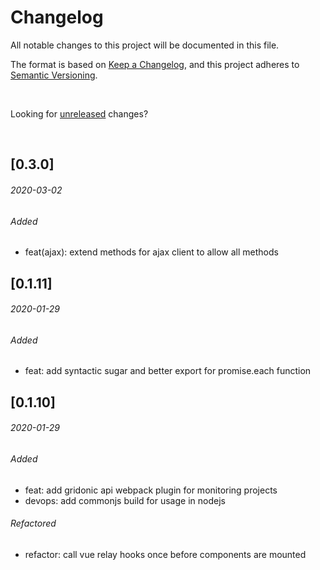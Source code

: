 # Changelog
All notable changes to this project will be documented in this file.

The format is based on [Keep a Changelog](https://keepachangelog.com/en/1.0.0/),
and this project adheres to [Semantic Versioning](https://semver.org/spec/v2.0.0.html).

<br>

Looking for [unreleased] changes?

<br>

## [0.3.0]
###### 2020-03-02

###### Added

- feat(ajax): extend methods for ajax client to allow all methods

## [0.1.11]
###### 2020-01-29

###### Added

- feat: add syntactic sugar and better export for promise.each function

## [0.1.10]
###### 2020-01-29

###### Added

- feat: add gridonic api webpack plugin for monitoring projects
- devops: add commonjs build for usage in nodejs

###### Refactored

- refactor: call vue relay hooks once before components are mounted

[unreleased]: https://github.com/gridonic/client-services/compare/0.2.0...HEAD
[release]: https://github.com/gridonic/client-services/compare/0.1.11...0.2.0
